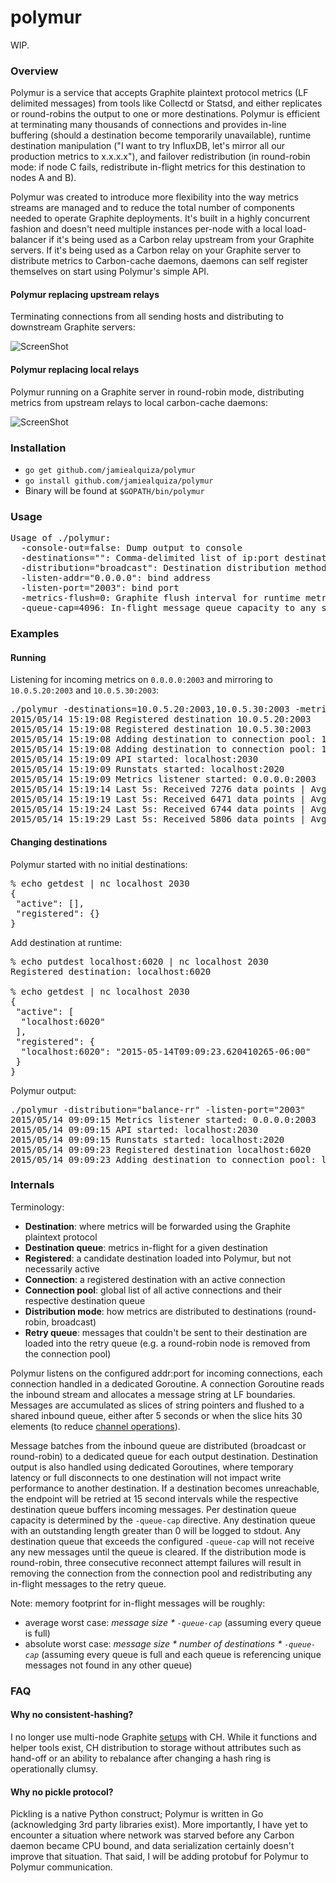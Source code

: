 # polymur

WIP.

### Overview

Polymur is a service that accepts Graphite plaintext protocol metrics (LF delimited messages) from tools like Collectd or Statsd, and either replicates or round-robins the output to one or more destinations. Polymur is efficient at terminating many thousands of connections and provides in-line buffering (should a destination become temporarily unavailable), runtime destination manipulation ("I want to try InfluxDB, let's mirror all our production metrics to x.x.x.x"), and failover redistribution (in round-robin mode: if node C fails, redistribute in-flight metrics for this destination to nodes A and B).

Polymur was created to introduce more flexibility into the way metrics streams are managed and to reduce the total number of components needed to operate Graphite deployments. It's built in a highly concurrent fashion and doesn't need multiple instances per-node with a local load-balancer if it's being used as a Carbon relay upstream from your Graphite servers. If it's being used as a Carbon relay on your Graphite server to distribute metrics to Carbon-cache daemons, daemons can self register themselves on start using Polymur's simple API.

#### Polymur replacing upstream relays

Terminating connections from all sending hosts and distributing to downstream Graphite servers:

![ScreenShot](https://d1n2314jgy7p59.cloudfront.net/polymur-relay-b.jpg)

#### Polymur replacing local relays

Polymur running on a Graphite server in round-robin mode, distributing metrics from upstream relays to local carbon-cache daemons:

![ScreenShot](https://d1n2314jgy7p59.cloudfront.net/polymur-relay-a.jpg)

### Installation

- `go get github.com/jamiealquiza/polymur`
- `go install github.com/jamiealquiza/polymur`
- Binary will be found at `$GOPATH/bin/polymur`

### Usage

<pre>
Usage of ./polymur:
  -console-out=false: Dump output to console
  -destinations="": Comma-delimited list of ip:port destinations
  -distribution="broadcast": Destination distribution methods: broadcast, balance-rr
  -listen-addr="0.0.0.0": bind address
  -listen-port="2003": bind port
  -metrics-flush=0: Graphite flush interval for runtime metrics (0 is disabled)
  -queue-cap=4096: In-flight message queue capacity to any single destination
</pre>

### Examples

#### Running

Listening for incoming metrics on `0.0.0.0:2003` and mirroring to `10.0.5.20:2003` and `10.0.5.30:2003`:
<pre>
./polymur -destinations=10.0.5.20:2003,10.0.5.30:2003 -metrics-flush=30 -listen-port=2003 -listen-addr=0.0.0.0 -distribution="broadcast"
2015/05/14 15:19:08 Registered destination 10.0.5.20:2003
2015/05/14 15:19:08 Registered destination 10.0.5.30:2003
2015/05/14 15:19:08 Adding destination to connection pool: 10.0.5.30:2003
2015/05/14 15:19:08 Adding destination to connection pool: 10.0.5.20:2003
2015/05/14 15:19:09 API started: localhost:2030
2015/05/14 15:19:09 Runstats started: localhost:2020
2015/05/14 15:19:09 Metrics listener started: 0.0.0.0:2003
2015/05/14 15:19:14 Last 5s: Received 7276 data points | Avg: 1455.20/sec. | Inbound queue length: 0
2015/05/14 15:19:19 Last 5s: Received 6471 data points | Avg: 1294.20/sec. | Inbound queue length: 0
2015/05/14 15:19:24 Last 5s: Received 6744 data points | Avg: 1348.80/sec. | Inbound queue length: 0
2015/05/14 15:19:29 Last 5s: Received 5806 data points | Avg: 1161.20/sec. | Inbound queue length: 0
</pre>

#### Changing destinations

Polymur started with no initial destinations:
<pre>
% echo getdest | nc localhost 2030
{
 "active": [],
 "registered": {}
}
</pre>

Add destination at runtime:
<pre>
% echo putdest localhost:6020 | nc localhost 2030          
Registered destination: localhost:6020

% echo getdest | nc localhost 2030
{
 "active": [
  "localhost:6020"
 ],
 "registered": {
  "localhost:6020": "2015-05-14T09:09:23.620410265-06:00"
 }
}
</pre>

Polymur output:
<pre>
./polymur -distribution="balance-rr" -listen-port="2003"
2015/05/14 09:09:15 Metrics listener started: 0.0.0.0:2003
2015/05/14 09:09:15 API started: localhost:2030
2015/05/14 09:09:15 Runstats started: localhost:2020
2015/05/14 09:09:23 Registered destination localhost:6020
2015/05/14 09:09:23 Adding destination to connection pool: localhost:6020
</pre>

### Internals

Terminology:

- **Destination**: where metrics will be forwarded using the Graphite plaintext protocol
- **Destination queue**: metrics in-flight for a given destination
- **Registered**: a candidate destination loaded into Polymur, but not necessarily active
- **Connection**: a registered destination with an active connection
- **Connection pool**: global list of all active connections and their respective destination queue
- **Distribution mode**: how metrics are distributed to destinations (round-robin, broadcast)
- **Retry queue**: messages that couldn't be sent to their destination are loaded into the retry queue (e.g. a round-robin node is removed from the connection pool)

Polymur listens on the configured addr:port for incoming connections, each connection handled in a dedicated Goroutine. A connection Goroutine reads the inbound stream and allocates a message string at LF boundaries. Messages are accumulated as slices of string pointers and flushed to a shared inbound queue, either after 5 seconds or when the slice hits 30 elements (to reduce [channel operations](https://grey-boundary.io/concurrent-communication-performance-in-go/)). 

Message batches from the inbound queue are distributed (broadcast or round-robin) to a dedicated queue for each output destination. Destination output is also handled using dedicated Goroutines, where temporary latency or full disconnects to one destination will not impact write performance to another destination. If a destination becomes unreachable, the endpoint will be retried at 15 second intervals while the respective destination queue buffers incoming messages. Per destination queue capacity is determined by the `-queue-cap` directive. Any destination queue with an outstanding length greater than 0 will be logged to stdout. Any destination queue that exceeds the configured `-queue-cap` will not receive any new messages until the queue is cleared. If the distribution mode is round-robin, three consecutive reconnect attempt failures will result in removing the connection from the connection pool and redistributing any in-flight messages to the retry queue.

Note: memory footprint for in-flight messages will be roughly:

- average worst case: *message size * `-queue-cap`* (assuming every queue is full)
- absolute worst case: *message size * number of destinations * `-queue-cap`* (assuming every queue is full and each queue is referencing unique messages not found in any other queue)

### FAQ

#### Why no consistent-hashing?
I no longer use multi-node Graphite [setups](https://grey-boundary.io/the-architecture-of-clustering-graphite/) with CH. While it functions and helper tools exist, CH distribution to storage without attributes such as hand-off or an ability to rebalance after changing a hash ring is operationally clumsy.

#### Why no pickle protocol?
Pickling is a native Python construct; Polymur is written in Go (acknowledging 3rd party libraries exist). More importantly, I have yet to encounter a situation where network was starved before any Carbon daemon became CPU bound, and data serialization certainly doesn't improve that situation. That said, I will be adding protobuf for Polymur to Polymur communication.
